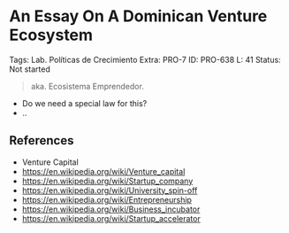 # An Essay On A Dominican Venture Ecosystem

Tags: Lab. Políticas de Crecimiento
Extra: PRO-7
ID: PRO-638
L: 41
Status: Not started

> aka. Ecosistema Emprendedor.

- Do we need a special law for this?
- ..

## References

- Venture Capital
- https://en.wikipedia.org/wiki/Venture_capital
- https://en.wikipedia.org/wiki/Startup_company
- https://en.wikipedia.org/wiki/University_spin-off
- https://en.wikipedia.org/wiki/Entrepreneurship
- https://en.wikipedia.org/wiki/Business_incubator
- https://en.wikipedia.org/wiki/Startup_accelerator